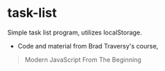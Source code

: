 # task-list
Simple task list program, utilizes localStorage. 
- Code and material from Brad Traversy's course,
> Modern JavaScript From The Beginning
